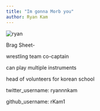 ```yaml
---
title: "Im gonna Morb you"
author: Ryan Kam
---
```


![ryan](https://user-images.githubusercontent.com/92175205/172670192-33b76681-4108-4536-ac7b-82f5ab0653d4.jpg)

Brag Sheet- 

wrestling team co-captain

can play multiple instruments

head of volunteers for korean school

twitter_username: ryannnkam

github_username: rKam1



